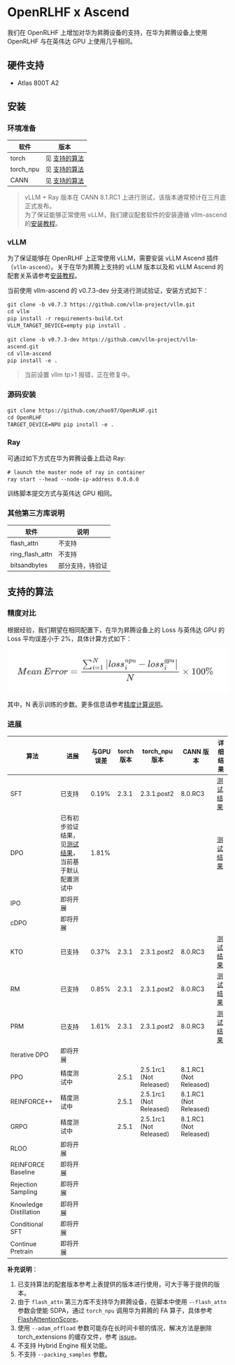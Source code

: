 # OpenRLHF x Ascend

我们在 OpenRLHF 上增加对华为昇腾设备的支持，在华为昇腾设备上使用 OpenRLHF 与在英伟达 GPU 上使用几乎相同。

## 硬件支持

* Atlas 800T A2

## 安装

### 环境准备

| 软件      | 版本                         |
| --------- | ---------------------------- |
| torch     | 见 [支持的算法](#支持的算法) |
| torch_npu | 见 [支持的算法](#支持的算法) |
| CANN      | 见 [支持的算法](#支持的算法) |

> vLLM + Ray 版本在 CANN 8.1.RC1 上进行测试，该版本通常预计在三月底正式发布。  
> 为了保证能够正常使用 vLLM，我们建议配套软件的安装遵循 vllm-ascend 的[安装教程](https://vllm-ascend.readthedocs.io/en/latest/installation.html)。

### vLLM

为了保证能够在 OpenRLHF 上正常使用 vLLM，需要安装 vLLM Ascend 插件（`vllm-ascend`）。关于在华为昇腾上支持的 vLLM 版本以及和 vLLM Ascend 的配套关系请参考[安装教程](https://vllm-ascend.readthedocs.io/en/latest/installation.html)。

当前使用 vllm-ascend 的 v0.7.3-dev 分支进行测试验证，安装方式如下：

```shell
git clone -b v0.7.3 https://github.com/vllm-project/vllm.git
cd vllm
pip install -r requirements-build.txt
VLLM_TARGET_DEVICE=empty pip install .

git clone -b v0.7.3-dev https://github.com/vllm-project/vllm-ascend.git
cd vllm-ascend
pip install -e .
```

> 当前设置 vllm tp>1 报错，正在修复中。 

### 源码安装

```shell
git clone https://github.com/zhuo97/OpenRLHF.git
cd OpenRLHF
TARGET_DEVICE=NPU pip install -e .
```

### Ray

可通过如下方式在华为昇腾设备上启动 Ray:
```shell
# launch the master node of ray in container
ray start --head --node-ip-address 0.0.0.0
```

训练脚本提交方式与英伟达 GPU 相同。

### 其他第三方库说明

| 软件            | 说明             |
| --------------- | ---------------- |
| flash_attn      | 不支持           |
| ring_flash_attn | 不支持           |
| bitsandbytes    | 部分支持，待验证 |

## 支持的算法

### 精度对比

根据经验，我们期望在相同配置下，在华为昇腾设备上的 Loss 与英伟达 GPU 的 Loss 平均误差小于 2%，具体计算方式如下：

![loss_comparison](./images/loss_comparison.png)

其中，N 表示训练的步数。更多信息请参考[精度计算说明](https://www.hiascend.com/document/detail/zh/Pytorch/600/ptmoddevg/trainingmigrguide/LMaccuracy_0001.html)。

### 进展

| 算法                   | 进展                                                                                                                          | 与GPU误差 | torch 版本 | torch_npu 版本               | CANN 版本                   | 详细结果                                                                          |
| ---------------------- | ----------------------------------------------------------------------------------------------------------------------------- | --------- | ---------- | ---------------------------- | --------------------------- | --------------------------------------------------------------------------------- |
| SFT                    | 已支持                                                                                                                        | 0.19%     | 2.3.1      | 2.3.1.post2                  | 8.0.RC3                     | [测试结果](https://github.com/OpenRLHF/OpenRLHF/pull/605#issuecomment-2567488539) |
| DPO                    | 已有初步验证结果，见[测试结果](https://github.com/OpenRLHF/OpenRLHF/pull/605#issuecomment-2567488539)，当前基于默认配置测试中 | 1.81%     |            |                              |                             | [测试结果](https://github.com/OpenRLHF/OpenRLHF/pull/605#issuecomment-2567488539) |
| IPO                    | 即将开展                                                                                                                      |           |            |                              |                             |                                                                                   |
| cDPO                   | 即将开展                                                                                                                      |           |            |                              |                             |                                                                                   |
| KTO                    | 已支持                                                                                                                        | 0.37%     | 2.3.1      | 2.3.1.post2                  | 8.0.RC3                     | [测试结果](https://github.com/OpenRLHF/OpenRLHF/pull/605#issuecomment-2642104300) |
| RM                     | 已支持                                                                                                                        | 0.85%     | 2.3.1      | 2.3.1.post2                  | 8.0.RC3                     | [测试结果](https://github.com/OpenRLHF/OpenRLHF/pull/605#issuecomment-2642104300) |
| PRM                    | 已支持                                                                                                                        | 1.61%     | 2.3.1      | 2.3.1.post2                  | 8.0.RC3                     | [测试结果](https://github.com/OpenRLHF/OpenRLHF/pull/605#issuecomment-2642104300) |
| Iterative DPO          | 即将开展                                                                                                                      |           |            |                              |                             |                                                                                   |
| PPO                    | 精度测试中                                                                                                                    |           | 2.5.1      | 2.5.1rc1<br />(Not Released) | 8.1.RC1<br />(Not Released) |                                                                                   |
| REINFORCE++            | 精度测试中                                                                                                                    |           | 2.5.1      | 2.5.1rc1<br />(Not Released) | 8.1.RC1<br />(Not Released) |                                                                                   |
| GRPO                   | 精度测试中                                                                                                                    |           | 2.5.1      | 2.5.1rc1<br />(Not Released) | 8.1.RC1<br />(Not Released) |                                                                                   |
| RLOO                   | 即将开展                                                                                                                      |           |            |                              |                             |                                                                                   |
| REINFORCE Baseline     | 即将开展                                                                                                                      |           |            |                              |                             |                                                                                   |
| Rejection  Sampling    | 即将开展                                                                                                                      |           |            |                              |                             |                                                                                   |
| Knowledge Distillation | 即将开展                                                                                                                      |           |            |                              |                             |                                                                                   |
| Conditional SFT        | 即将开展                                                                                                                      |           |            |                              |                             |                                                                                   |
| Continue Pretrain      | 即将开展                                                                                                                      |           |            |                              |                             |                                                                                   |

**补充说明**：
1. 已支持算法的配套版本参考上表提供的版本进行使用，可大于等于提供的版本。  
2. 由于 `flash_attn` 第三方库不支持华为昇腾设备，在脚本中使用 `--flash_attn` 参数会使能 SDPA，通过 `torch_npu` 调用华为昇腾的 FA 算子，具体参考 [FlashAttentionScore](https://www.hiascend.com/document/detail/zh/Pytorch/600/ptmoddevg/trainingmigrguide/performance_tuning_0027.html)。  
3. 使用 `--adam_offload` 参数可能存在长时间卡顿的情况，解决方法是删除 torch_extensions 的缓存文件，参考 [issue](https://github.com/deepspeedai/DeepSpeed/issues/2816#issuecomment-1450095538)。  
4. 不支持 Hybrid Engine 相关功能。
5. 不支持 `--packing_samples` 参数。